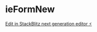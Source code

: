 # ieFormNew

[Edit in StackBlitz next generation editor ⚡️](https://stackblitz.com/~/github.com/ieenterprises/ieFormNew)